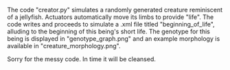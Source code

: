 The code "creator.py" simulates a randomly generated creature reminiscent of a jellyfish. Actuators automatically move its limbs to provide "life". The code writes and proceeds to simulate a .xml file titled "beginning_of_life", alluding to the beginning of this being's short life. The genotype for this being is displayed in "genotype_graph.png" and an example morphology is available in "creature_morphology.png".

Sorry for the messy code. In time it will be cleansed.
